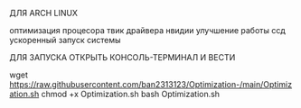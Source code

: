 ДЛЯ ARCH LINUX


оптимизация процесора
твик драйвера нвидии
улучшение работы ссд
ускоренный запуск системы


ДЛЯ ЗАПУСКА ОТКРЫТЬ КОНСОЛЬ-ТЕРМИНАЛ И ВЕСТИ 

wget https://raw.githubusercontent.com/ban2313123/Optimization-/main/Optimization.sh
chmod +x Optimization.sh
bash Optimization.sh
